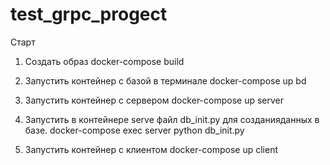 # test_grpc_progect

Старт

1) Создать образ
docker-compose build

2) Запустить контейнер с базой в терминале
docker-compose up bd

3) Запустить контейнер с сервером
docker-compose up server

4) Запустить  в контейнере serve файл db_init.py для созданияданных в базе.
docker-compose exeс server python db_init.py

5) Запустить контейнер с клиентом
docker-compose up client
